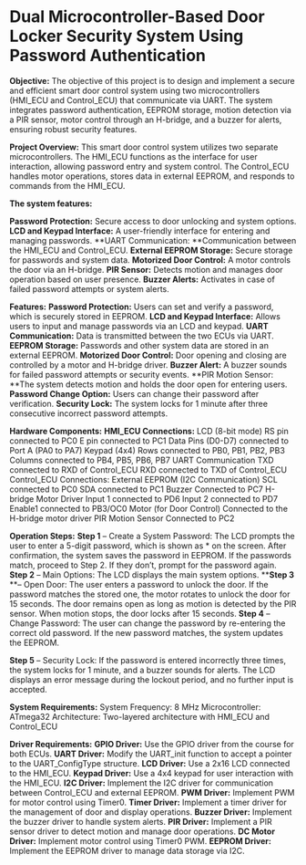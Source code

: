 # Dual Microcontroller-Based Door Locker Security System Using Password Authentication
**Objective:**
The objective of this project is to design and implement a secure and efficient smart door control system using two microcontrollers (HMI_ECU and Control_ECU) that communicate via UART. The system integrates password authentication, EEPROM storage, motion detection via a PIR sensor, motor control through an H-bridge, and a buzzer for alerts, ensuring robust security features.

**Project Overview:**
This smart door control system utilizes two separate microcontrollers. The HMI_ECU functions as the interface for user interaction, allowing password entry and system control. The Control_ECU handles motor operations, stores data in external EEPROM, and responds to commands from the HMI_ECU.

**The system features:**

**Password Protection:** Secure access to door unlocking and system options.
**LCD and Keypad Interface:** A user-friendly interface for entering and managing passwords.
**UART Communication: **Communication between the HMI_ECU and Control_ECU.
**External EEPROM Storage:** Secure storage for passwords and system data.
**Motorized Door Control:** A motor controls the door via an H-bridge.
**PIR Sensor:** Detects motion and manages door operation based on user presence.
**Buzzer Alerts:** Activates in case of failed password attempts or system alerts.

**Features:**
**Password Protection:** Users can set and verify a password, which is securely stored in EEPROM.
**LCD and Keypad Interface:** Allows users to input and manage passwords via an LCD and keypad.
**UART Communication:** Data is transmitted between the two ECUs via UART.
**EEPROM Storage:** Passwords and other system data are stored in an external EEPROM.
**Motorized Door Control:** Door opening and closing are controlled by a motor and H-bridge driver.
**Buzzer Alert:** A buzzer sounds for failed password attempts or security events.
**PIR Motion Sensor: **The system detects motion and holds the door open for entering users.
**Password Change Option:** Users can change their password after verification.
**Security Lock:** The system locks for 1 minute after three consecutive incorrect password attempts.


**Hardware Components:**
**HMI_ECU Connections:**
LCD (8-bit mode)
RS pin connected to PC0
E pin connected to PC1
Data Pins (D0-D7) connected to Port A (PA0 to PA7)
Keypad (4x4)
Rows connected to PB0, PB1, PB2, PB3
Columns connected to PB4, PB5, PB6, PB7
UART Communication
TXD connected to RXD of Control_ECU
RXD connected to TXD of Control_ECU
Control_ECU Connections:
External EEPROM (I2C Communication)
SCL connected to PC0
SDA connected to PC1
Buzzer
Connected to PC7
H-bridge Motor Driver
Input 1 connected to PD6
Input 2 connected to PD7
Enable1 connected to PB3/OC0
Motor (for Door Control)
Connected to the H-bridge motor driver
PIR Motion Sensor
Connected to PC2


**Operation Steps:**
**Step 1** – Create a System Password:
The LCD prompts the user to enter a 5-digit password, which is shown as * on the screen.
After confirmation, the system saves the password in EEPROM.
If the passwords match, proceed to Step 2. If they don’t, prompt for the password again.
**Step 2** – Main Options:
The LCD displays the main system options.
****Step 3** **– Open Door:
The user enters a password to unlock the door.
If the password matches the stored one, the motor rotates to unlock the door for 15 seconds.
The door remains open as long as motion is detected by the PIR sensor. When motion stops, the door locks after 15 seconds.
**Step 4** – Change Password:
The user can change the password by re-entering the correct old password.
If the new password matches, the system updates the EEPROM.

**Step 5** – Security Lock:
If the password is entered incorrectly three times, the system locks for 1 minute, and a buzzer sounds for alerts.
The LCD displays an error message during the lockout period, and no further input is accepted.



**System Requirements:**
System Frequency: 8 MHz
Microcontroller: ATmega32
Architecture: Two-layered architecture with HMI_ECU and Control_ECU


**Driver Requirements:**
**GPIO Driver:**
Use the GPIO driver from the course for both ECUs.
**UART Driver:**
Modify the UART_init function to accept a pointer to the UART_ConfigType structure.
**LCD Driver:**
Use a 2x16 LCD connected to the HMI_ECU.
**Keypad Driver:**
Use a 4x4 keypad for user interaction with the HMI_ECU.
**I2C Driver:**
Implement the I2C driver for communication between Control_ECU and external EEPROM.
**PWM Driver:**
Implement PWM for motor control using Timer0.
**Timer Driver:**
Implement a timer driver for the management of door and display operations.
**Buzzer Driver:**
Implement the buzzer driver to handle system alerts.
**PIR Driver:**
Implement a PIR sensor driver to detect motion and manage door operations.
**DC Motor Driver:**
Implement motor control using Timer0 PWM.
**EEPROM Driver:**
Implement the EEPROM driver to manage data storage via I2C.
